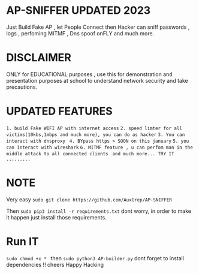# AP-SNIFFER UPDATED 2023
Just Build Fake AP , let People Connect then Hacker can sniff passwords , logs , perfoming MITMF , Dns spoof onFLY and much more.

# DISCLAIMER
ONLY for EDUCATIONAL purposes , use this for demonstration and presentation purposes at school to understand network security and take precautions.

# UPDATED FEATURES
 ``1. build Fake WIFI AP with internet access``
 ``2. speed limter for all victims(10kbs,1mbps and much more), you can do as hacker``
 ``3. You can interact with dnsproxy ``
 ``4. BYpass https > SOON on this january``
 ``5. you can interact with wireshark``
 ``6. MITMF feature , u can perfom man in the middle attack to all connected clients``
  `` and much more... TRY IT .........``
  
  # NOTE
  Very easy ```sudo git clone https://github.com/AuxGrep/AP-SNIFFER ```
  
  Then ```sudo pip3 install -r requirements.txt``` dont worry, in order to make it happen just install those requirements.
  
  # Run IT
  ```sudo chmod +x * ``` then ```sudo python3 AP-builder.py``` dont forget to install dependencies !! cheers Happy Hacking
  
  
